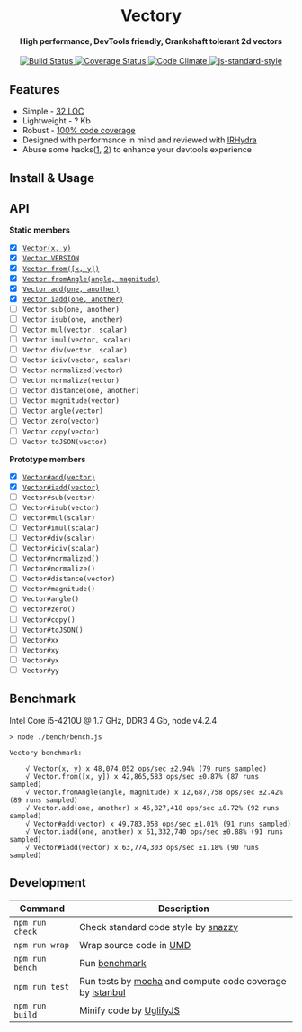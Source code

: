 <h1 align="center">Vectory</h1>
<h4 align="center">High performance, DevTools friendly, Crankshaft tolerant 2d vectors</h4>

<p align="center">
   <a href="https://travis-ci.org/broadsw0rd/vectory">
      <img src="https://travis-ci.org/broadsw0rd/vectory.svg?branch=master" alt="Build Status"></img>
   </a>
   <a href='https://coveralls.io/github/broadsw0rd/vectory?branch=master'>
      <img src='https://coveralls.io/repos/broadsw0rd/vectory/badge.svg?branch=master&service=github' alt='Coverage Status' />
   </a>
   <a href="https://codeclimate.com/github/broadsw0rd/vectory">
      <img src="https://codeclimate.com/github/broadsw0rd/vectory/badges/gpa.svg" alt="Code Climate"/>
   </a>
   <a href="https://github.com/feross/standard">
      <img src="https://img.shields.io/badge/code%20style-standard-brightgreen.svg?style=flat" alt="js-standard-style"></img>
   </a>
</p>

## Features

- Simple - [32 LOC](https://github.com/broadsw0rd/vectory/blob/master/src/vectory.js#L32)
- Lightweight - ? Kb
- Robust - [100% code coverage](https://coveralls.io/github/broadsw0rd/vectory?branch=master)
- Designed with performance in mind and reviewed with [IRHydra](http://mrale.ph/irhydra/2/)
- Abuse some hacks([1](https://github.com/WebKit/webkit/blob/master/Source/JavaScriptCore/inspector/InjectedScriptSource.js#L768), [2](https://kangax.github.io/nfe/#webkit-displayName)) to enhance your devtools experience

## Install & Usage

## API

**Static members**

- [x] [`Vector(x, y)`](https://github.com/broadsw0rd/vectory/blob/master/src/vectory.js#L1)
- [x] [`Vector.VERSION`](https://github.com/broadsw0rd/vectory/blob/master/src/vectory.js#L6)
- [x] [`Vector.from([x, y])`](https://github.com/broadsw0rd/vectory/blob/master/src/vectory.js#L8)
- [x] [`Vector.fromAngle(angle, magnitude)`](https://github.com/broadsw0rd/vectory/blob/master/src/vectory.js#L12)
- [x] [`Vector.add(one, another)`](https://github.com/broadsw0rd/vectory/blob/master/src/vectory.js#L16)
- [x] [`Vector.iadd(one, another)`](https://github.com/broadsw0rd/vectory/blob/master/src/vectory.js#L24)
- [ ] `Vector.sub(one, another)`
- [ ] `Vector.isub(one, another)`
- [ ] `Vector.mul(vector, scalar)`
- [ ] `Vector.imul(vector, scalar)`
- [ ] `Vector.div(vector, scalar)`
- [ ] `Vector.idiv(vector, scalar)`
- [ ] `Vector.normalized(vector)`
- [ ] `Vector.normalize(vector)`
- [ ] `Vector.distance(one, another)`
- [ ] `Vector.magnitude(vector)`
- [ ] `Vector.angle(vector)`
- [ ] `Vector.zero(vector)`
- [ ] `Vector.copy(vector)`
- [ ] `Vector.toJSON(vector)`

**Prototype members**

- [x] [`Vector#add(vector)`](https://github.com/broadsw0rd/vectory/blob/master/src/vectory.js#L20)
- [x] [`Vector#iadd(vector)`](https://github.com/broadsw0rd/vectory/blob/master/src/vectory.js#L28)
- [ ] `Vector#sub(vector)`
- [ ] `Vector#isub(vector)`
- [ ] `Vector#mul(scalar)`
- [ ] `Vector#imul(scalar)`
- [ ] `Vector#div(scalar)`
- [ ] `Vector#idiv(scalar)`
- [ ] `Vector#normalized()`
- [ ] `Vector#normalize()`
- [ ] `Vector#distance(vector)`
- [ ] `Vector#magnitude()`
- [ ] `Vector#angle()`
- [ ] `Vector#zero()`
- [ ] `Vector#copy()`
- [ ] `Vector#toJSON()`
- [ ] `Vector#xx`
- [ ] `Vector#xy`
- [ ] `Vector#yx`
- [ ] `Vector#yy`

## Benchmark

Intel Core i5-4210U @ 1.7 GHz, DDR3 4 Gb, node v4.2.4

```
> node ./bench/bench.js

Vectory benchmark:

	√ Vector(x, y) x 48,074,052 ops/sec ±2.94% (79 runs sampled)
	√ Vector.from([x, y]) x 42,865,583 ops/sec ±0.87% (87 runs sampled)
	√ Vector.fromAngle(angle, magnitude) x 12,687,758 ops/sec ±2.42% (89 runs sampled)
	√ Vector.add(one, another) x 46,827,418 ops/sec ±0.72% (92 runs sampled)
	√ Vector#add(vector) x 49,783,058 ops/sec ±1.01% (91 runs sampled)
	√ Vector.iadd(one, another) x 61,332,740 ops/sec ±0.88% (91 runs sampled)
	√ Vector#iadd(vector) x 63,774,303 ops/sec ±1.18% (90 runs sampled)

```

## Development

Command | Description
--------| -----------
`npm run check` | Check standard code style by [snazzy](https://www.npmjs.com/package/snazzy)
`npm run wrap` | Wrap source code in [UMD](https://github.com/umdjs/umd)
`npm run bench` | Run [benchmark](http://benchmarkjs.com/)
`npm run test` | Run tests by [mocha](https://mochajs.org/) and compute code coverage by [istanbul](https://github.com/gotwarlost/istanbul)
`npm run build` | Minify code by [UglifyJS](https://github.com/mishoo/UglifyJS)
